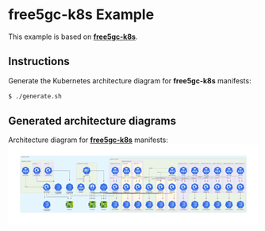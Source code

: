# free5gc-k8s Example

This example is based on **[free5gc-k8s](https://github.com/niloysh/free5gc-k8s)**.

## Instructions

Generate the Kubernetes architecture diagram for **free5gc-k8s** manifests:

```sh
$ ./generate.sh
```

## Generated architecture diagrams

Architecture diagram for **[free5gc-k8s](https://github.com/niloysh/free5gc-k8s)** manifests:
![free5gc-k8s-diagram.png](free5gc-k8s-diagram.png)
